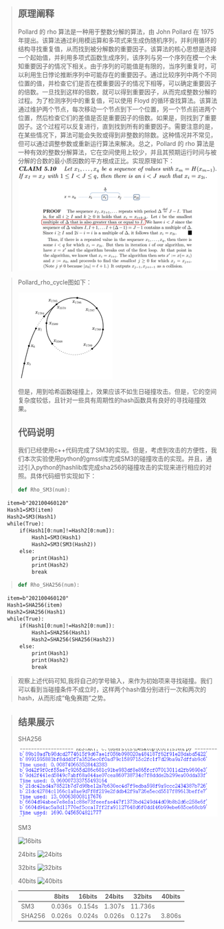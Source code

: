 > ## 原理阐释
> Pollard 的 rho 算法是一种用于整数分解的算法，由 John Pollard 在 1975 年提出。该算法通过利用模运算和多项式来生成伪随机序列，并利用循环的结构寻找重复值，从而找到被分解数的重要因子。该算法的核心思想是选择一个起始值，并利用多项式函数生成序列，该序列与另一个序列在模一个未知重要因子的情况下相关。由于序列的可能值是有限的，当序列重复时，可以利用生日悖论推断序列中可能存在的重要因子。通过比较序列中两个不同位置的值，并检查它们是否在模重要因子的情况下相等，可以确定重要因子的倍数。一旦找到这样的倍数，就可以得到重要因子，从而完成整数分解的过程。为了检测序列中的重复值，可以使用 Floyd 的循环查找算法。该算法通过维护两个节点，每次移动一个节点到下一个位置，另一个节点前进两个位置，然后检查它们的差值是否是重要因子的倍数。如果是，则找到了重要因子。这个过程可以反复进行，直到找到所有的重要因子。需要注意的是，在某些情况下，算法可能会失败或得到非整数的除数。这种情况并不常见，但可以通过调整参数或重新运行算法来解决。总之，Pollard 的 rho 算法是一种有效的整数分解算法，它在空间使用上较少，并且其预期运行时间与被分解的合数的最小质因数的平方根成正比。实现原理如下：
>![实现原理](proof.png)


>Pollard_rho_cycle图如下：
>
>
>![cycle](Pollard_rho_cycle.png)
>
>
>但是，用到哈希函数碰撞上，效果应该不如生日碰撞攻击。但是，它的空间复杂度较低，且针对一些具有周期性的hash函数具有良好的寻找碰撞效果。
> ## 代码说明
> 我们已经使用c++代码完成了SM3的实现。但是，考虑到攻击的方便性，我们本次实验使用python的gmssl库完成SM3的碰撞攻击的实现。并且，通过引入python的hashlib库完成sha256的碰撞攻击的实现来进行相应的对照。具体代码细节实现如下：
> 
>    ```python
>    def Rho_SM3(num):
      item=b"202100460120"
      Hash1=SM3(item)
      Hash2=SM3(Hash1)
      while(True):
          if(Hash1[0:num]!=Hash2[0:num]):
              Hash1=SM3(Hash1)
              Hash2=SM3(SM3(Hash2))
          else:
              print(Hash1)
              print(Hash2)
              break
> ``` python
> def Rho_SHA256(num):
      item=b"202100460120"
      Hash1=SHA256(item)
      Hash2=SHA256(Hash1)
      while(True):
          if(Hash1[0:num]!=Hash2[0:num]):
              Hash1=SHA256(Hash1)
              Hash2=SHA256(SHA256(Hash2))
          else:
              print(Hash1)
              print(Hash2)
              break

>
>
>观察上述代码可知,我将自己的学号输入，来作为初始项来寻找碰撞。我们可以看到当碰撞条件不成立时，这样两个hash值分别进行一次和两次的hash，从而形成“龟兔赛跑”之势。


>## 结果展示
>SHA256
>
>
>![](11.png)
>
>
>SM3
>
>
>![16bits](16bits.png)
>
>24bits
>![24bits](24bits.png)
>
>32bits
>![32bits](32bits.png)
>
>40bits
>![40bits](40bits.png)


>|        | 8bits  | 16bits | 24bits | 32bits | 40bits |
>|--------|--------|--------|--------|--------|--------|
>| SM3    | 0.036s | 0.154s | 1.307s | 11.736s|        |
>| SHA256 | 0.026s | 0.024s | 0.026s | 0.127s | 3.806s |
>
